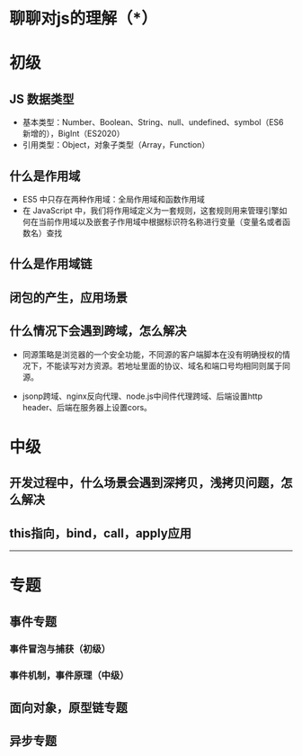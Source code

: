 # 聊聊对js的理解（*）

# 初级

## JS 数据类型

* 基本类型：Number、Boolean、String、null、undefined、symbol（ES6 新增的），BigInt（ES2020）
* 引用类型：Object，对象子类型（Array，Function）

## 什么是作用域

* ES5 中只存在两种作用域：全局作用域和函数作用域
* 在 JavaScript 中，我们将作用域定义为一套规则，这套规则用来管理引擎如何在当前作用域以及嵌套子作用域中根据标识符名称进行变量（变量名或者函数名）查找

## 什么是作用域链

## 闭包的产生，应用场景

## 什么情况下会遇到跨域，怎么解决

* 同源策略是浏览器的一个安全功能，不同源的客户端脚本在没有明确授权的情况下，不能读写对方资源。若地址里面的协议、域名和端口号均相同则属于同源。

* jsonp跨域、nginx反向代理、node.js中间件代理跨域、后端设置http header、后端在服务器上设置cors。

# 中级

## 开发过程中，什么场景会遇到深拷贝，浅拷贝问题，怎么解决

## this指向，bind，call，apply应用

----------------------------------------------------------------------------------------------

# 专题

## 事件专题

### 事件冒泡与捕获（初级）


### 事件机制，事件原理（中级）


## 面向对象，原型链专题

## 异步专题
